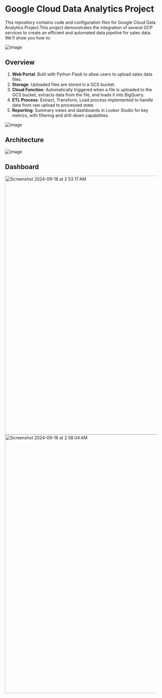 # Google Cloud Data Analytics Project
This repository contains code and configuration files for Google Cloud Data Analytics Project.This project demonstrates the integration of several GCP services to create an efficient and automated data pipeline for sales data. We'll show you how to:


![image](https://github.com/user-attachments/assets/bce32e82-66b9-4f30-96c5-7bcfad768ac0)

## Overview

1. **Web Portal**: Built with Python Flask to allow users to upload sales data files.
2. **Storage**: Uploaded files are stored in a GCS bucket.
3. **Cloud Function**: Automatically triggered when a file is uploaded to the GCS bucket, extracts data from the file, and loads it into BigQuery.
4. **ETL Process**: Extract, Transform, Load process implemented to handle data from raw upload to processed state.
5. **Reporting**: Summary views and dashboards in Looker Studio for key metrics, with filtering and drill-down capabilities.

![image](https://github.com/user-attachments/assets/4a04d798-ccc7-4236-a883-701500adc0d3)


## Architecture
![image](https://github.com/user-attachments/assets/6a1fbbda-d0ee-4666-9e2d-4bff40796645)

## Dashboard


<img width="854" alt="Screenshot 2024-09-18 at 2 53 17 AM" src="https://github.com/user-attachments/assets/faa16a8f-88eb-4a86-aecc-0079f5f8ee50">
<img width="854" alt="Screenshot 2024-09-18 at 2 58 04 AM" src="https://github.com/user-attachments/assets/e82e1bc4-61f6-4a10-9805-2b72d576d136">





